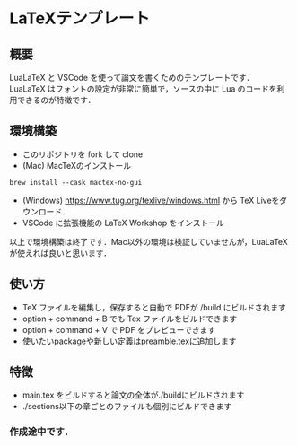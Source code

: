 # LaTeXテンプレート

## 概要
LuaLaTeX と VSCode を使って論文を書くためのテンプレートです．
LuaLaTeX はフォントの設定が非常に簡単で，ソースの中に Lua のコードを利用できるのが特徴です．

## 環境構築

- このリポジトリを fork して clone
- (Mac) MacTeXのインストール
```
brew install --cask mactex-no-gui 
```

- (Windows) https://www.tug.org/texlive/windows.html から TeX Liveをダウンロード．
- VSCode に拡張機能の LaTeX Workshop をインストール

以上で環境構築は終了です．Mac以外の環境は検証していませんが，LuaLaTeXが使えれば良いと思います．

## 使い方
- TeX ファイルを編集し，保存すると自動で PDFが /build にビルドされます
- option + command + B でも Tex ファイルをビルドできます
- option + command + V で PDF をプレビューできます
- 使いたいpackageや新しい定義はpreamble.texに追加します

## 特徴
- main.tex をビルドすると論文の全体が./buildにビルドされます
- ./sections以下の章ごとのファイルも個別にビルドできます

### 作成途中です．
